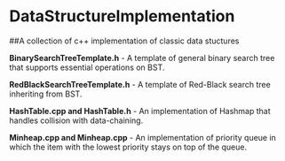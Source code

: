 # DataStructureImplementation
##A collection of c++ implementation of classic data stuctures

**BinarySearchTreeTemplate.h** - A template of general binary search tree that supports essential operations on BST.

**RedBlackSearchTreeTemplate.h** - A template of Red-Black search tree inheriting from BST.

**HashTable.cpp and HashTable.h** - An implementation of Hashmap that handles collision with data-chaining.

**Minheap.cpp and Minheap.cpp** - An implementation of priority queue in which the item with the lowest priority stays on top of the queue.